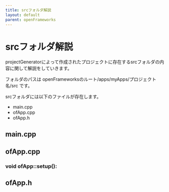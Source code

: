 ```yaml
---
title: srcフォルダ解説
layout: default
parent: openFrameworks
---
```


# srcフォルダ解説

projectGeneratorによって作成されたプロジェクトに存在するsrcフォルダの内容に関して解説をしていきます。

フォルダのパスは openFrameworksのルート/apps/myApps/プロジェクト名/src です。

srcフォルダには以下のファイルが存在します。

- main.cpp
- ofApp.cpp
- ofApp.h

## main.cpp

## ofApp.cpp

### void ofApp::setup():

## ofApp.h